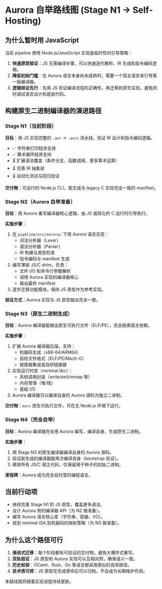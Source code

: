 # Aurora 自举路线图 (Stage N1 → Self-Hosting)

## 为什么暂时用 JavaScript

当前 pipeline 使用 Node.js/JavaScript 实现是临时性的引导策略：

1. **快速原型验证**：JS 无需编译步骤，可以快速迭代解析、IR 生成和指令编码逻辑。
2. **降低初始门槛**：在 Aurora 语言本身尚未成熟时，需要一个宿主语言来引导第一版编译器。
3. **逻辑验证先行**：先用 JS 验证编译流程的正确性，再迁移到原生实现，避免同时调试语言设计和底层代码。

## 构建原生二进制编译器的演进路径

### Stage N1（当前阶段）
**目标**：用 JS 实现完整的 `.aur` → `.aurs` 流水线，验证 IR 设计和指令编码逻辑。

- ✅ 字符串打印程序支持
- ✅ 算术循环程序支持
- ⏳ 扩展语法覆盖（条件分支、函数调用、更多算术运算）
- ⏳ 完善 IR 抽象层
- ⏳ 自动化测试与回归验证

**交付物**：可运行的 Node.js CLI，能生成与 legacy C 实现完全一致的 manifest。

### Stage N2（Aurora 自举准备）
**目标**：用 Aurora 重写编译器核心逻辑，由 JS 或简化的 C 运行时引导执行。

**实施步骤**：
1. 在 `pipeline/src/aurora/` 下用 Aurora 语言实现：
   - 词法分析器（Lexer）
   - 语法分析器（Parser）
   - IR 构建与类型检查
   - 指令编码与 manifest 生成
2. 编写薄层 JS/C shim，负责：
   - 文件 I/O 和命令行参数解析
   - 调用 Aurora 实现的编译器核心
   - 输出最终 manifest
3. 逐步迁移功能模块，保持 JS 原型作为参考实现。

**验证方式**：Aurora 实现与 JS 原型输出完全一致。

### Stage N3（原生二进制生成）
**目标**：Aurora 编译器能输出原生可执行文件（ELF/PE），完全脱离宿主依赖。

**实施步骤**：
1. 扩展 Aurora 编译器后端，支持：
   - 机器码生成（x86-64/ARM64）
   - 目标文件格式（ELF/PE/Mach-O）
   - 链接器集成或自研链接器
2. 实现运行时库（minimal libc）：
   - 系统调用封装（write/exit/mmap 等）
   - 内存管理（堆/栈）
   - 基础 I/O
3. Aurora 编译器可以编译自身的 Aurora 源码为独立二进制。

**交付物**：`aurc` 原生可执行文件，可在无 Node.js 环境下运行。

### Stage N4（完全自举）
**目标**：Aurora 编译器完全用 Aurora 编写，编译自身，生成原生二进制。

**实施步骤**：
1. 用 Stage N3 的原生编译器编译自身的 Aurora 源码。
2. 验证新生成的编译器能再次编译自身（bootstrap 验证）。
3. 移除所有 JS/C 宿主代码，仅保留用于种子的初始二进制。

**里程碑**：Aurora 成为完全自托管的编程语言。

## 当前行动项
- 继续完善 Stage N1 的 JS 原型，覆盖更多语法。
- 设计 Aurora 侧的编译器 API（为 N2 做准备）。
- 编写 Aurora 语言核心库（字符串、容器、I/O）。
- 规划 minimal ISA 到机器码的映射策略（为 N3 做准备）。

## 为什么这个路径可行
1. **渐进式迁移**：每个阶段都有可验证的交付物，避免大爆炸式重写。
2. **双轨验证**：JS 原型和 Aurora 实现可以互相对照，确保语义一致。
3. **历史经验**：OCaml、Rust、Go 等语言都采用类似的自举路径。
4. **技术债可控**：JS 原型在完成使命后可以归档，不会成为长期维护负担。

本路线图将随着实现进度持续更新。
